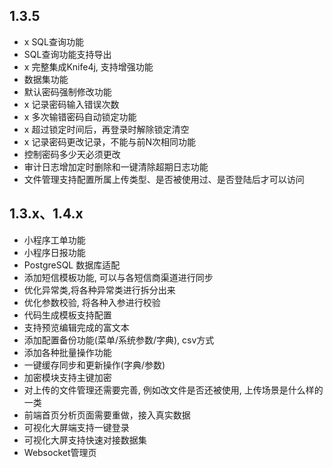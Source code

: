 ## 1.3.5
- x SQL查询功能
- SQL查询功能支持导出
- x 完整集成Knife4j, 支持增强功能
- 数据集功能
- 默认密码强制修改功能
- x 记录密码输入错误次数
- x 多次输错密码自动锁定功能
- x 超过锁定时间后，再登录时解除锁定清空
- x 记录密码更改记录，不能与前N次相同功能
- 控制密码多少天必须更改
- 审计日志增加定时删除和一键清除超期日志功能
- 文件管理支持配置所属上传类型、是否被使用过、是否登陆后才可以访问
## 1.3.x、1.4.x
- 小程序工单功能
- 小程序日报功能
- PostgreSQL 数据库适配
- 添加短信模板功能, 可以与各短信商渠道进行同步
- 优化异常类,将各种异常类进行拆分出来
- 优化参数校验, 将各种入参进行校验
- 代码生成模板支持配置
- 支持预览编辑完成的富文本
- 添加配置备份功能(菜单/系统参数/字典), csv方式
- 添加各种批量操作功能
- 一键缓存同步和更新操作(字典/参数)
- 加密模块支持主键加密
- 对上传的文件管理还需要完善, 例如改文件是否还被使用, 上传场景是什么样的一类
- 前端首页分析页面需要重做，接入真实数据
- 可视化大屏端支持一键登录
- 可视化大屏支持快速对接数据集
- Websocket管理页
